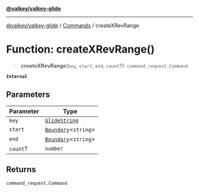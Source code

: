 [**@valkey/valkey-glide**](../../README.md)

***

[@valkey/valkey-glide](../../modules.md) / [Commands](../README.md) / createXRevRange

# Function: createXRevRange()

> **createXRevRange**(`key`, `start`, `end`, `count`?): `command_request.Command`

**`Internal`**

## Parameters

| Parameter | Type |
| ------ | ------ |
| `key` | [`GlideString`](../../BaseClient/type-aliases/GlideString.md) |
| `start` | [`Boundary`](../type-aliases/Boundary.md)\<`string`\> |
| `end` | [`Boundary`](../type-aliases/Boundary.md)\<`string`\> |
| `count`? | `number` |

## Returns

`command_request.Command`
